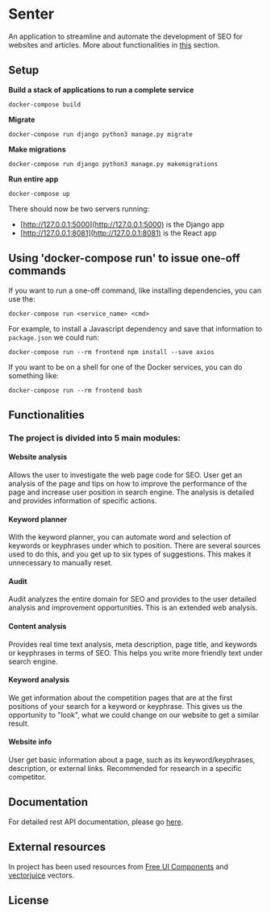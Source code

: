# Senter

An application to streamline and automate the development of SEO for websites and articles. More about functionalities in [this](https://github.com/gpiechnik2/senter#functionalities) section.

## Setup

**Build a stack of applications to run a complete service**
```console
docker-compose build
```

**Migrate**
```console
docker-compose run django python3 manage.py migrate
```

**Make migrations**
```console
docker-compose run django python3 manage.py makemigrations
```

**Run entire app**
```console
docker-compose up
```

There should now be two servers running:
- [http://127.0.0.1:5000](http://127.0.0.1:5000) is the Django app
- [http://127.0.0.1:8081](http://127.0.0.1:8081) is the React app

## Using 'docker-compose run' to issue one-off commands

If you want to run a one-off command, like installing dependencies, you can use the:
```console
docker-compose run <service_name> <cmd>
```

For example, to install a Javascript dependency and save that information to `package.json` we could run:
```console
docker-compose run --rm frontend npm install --save axios
```

If you want to be on a shell for one of the Docker services, you can do something like:
```console
docker-compose run --rm frontend bash
```

## Functionalities
### The project is divided into 5 main modules:
#### Website analysis
Allows the user to investigate the web page code for SEO. User get an analysis of the page and tips on how to improve the performance of the page and increase user position in search engine. The analysis is detailed and provides information of specific actions.

#### Keyword planner
With the keyword planner, you can automate word and selection of keywords or keyphrases under which to position. There are several sources used to do this, and you get up to six types of suggestions. This makes it unnecessary to manually reset.

#### Audit
Audit analyzes the entire domain for SEO and provides to the user detailed analysis and improvement opportunities. This is an extended web analysis. 

#### Content analysis
Provides real time text analysis, meta description, page title, and keywords or keyphrases in terms of SEO. This helps you write more friendly text under search engine.

#### Keyword analysis
We get information about the competition pages that are at the first positions of your search for a keyword or keyphrase. This gives us the opportunity to "look", what we could change on our website to get a similar result.

#### Website info
User get basic information about a page, such as its keyword/keyphrases, description, or external links. Recommended for research in a specific competitor.

## Documentation
For detailed rest API documentation, please go [here](https://github.com/gpiechnik2/popita/blob/master/API.md).

## External resources
In project has been used resources from [Free UI Components](https://dribbble.com/shots/4981844-Free-Ui-Elements) and [vectorjuice](https://www.freepik.com/vectorjuice) vectors.

## License


